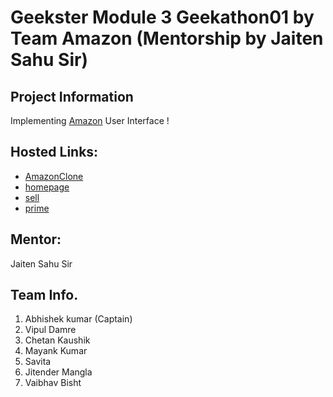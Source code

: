 # Geekster Module 3 Geekathon01 by Team Amazon (Mentorship by Jaiten Sahu Sir)
## Project Information
Implementing [Amazon](https://www.amazon.in/) User Interface ! 

## Hosted Links:
 + [AmazonClone](https://alex21c.github.io/AmazonClone/)
 + [homepage](https://alex21c.github.io/AmazonClone/homepage)
 + [sell](https://alex21c.github.io/AmazonClone/sell)
 + [prime](https://alex21c.github.io/AmazonClone/prime)

## Mentor:
Jaiten Sahu Sir 

## Team Info.
 1. Abhishek kumar (Captain)
 2. Vipul Damre
 3. Chetan Kaushik
 4. Mayank Kumar
 5. Savita
 6. Jitender Mangla
 7. Vaibhav Bisht
